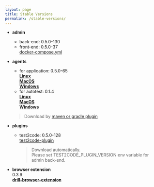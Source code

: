 ```yaml
---
layout: page
title: Stable Versions
permalink: /stable-versions/
---
```

* **admin** 
    * back-end: 0.5.0-130  
    * front-end: 0.5.0-37  
    [docker-compose.yml](/assets/files/stable/docker-compose.yml)



* **agents** 
    * for application: 0.5.0-65  
    [**Linux**](https://oss.jfrog.org/artifactory/oss-release-local/com/epam/drill/drill-agent-linuxX64/0.5.0-65/drill-agent-linuxX64-0.5.0-65.zip)    
    [**MacOS**](https://oss.jfrog.org/artifactory/oss-release-local/com/epam/drill/drill-agent-macosX64/0.5.0-65/drill-agent-macosX64-0.5.0-65.zip)    
    [**Windows**](https://oss.jfrog.org/artifactory/oss-release-local/com/epam/drill/drill-agent-mingwX64/0.5.0-65/drill-agent-mingwX64-0.5.0-65.zip)
    * for autotest: 0.1.4    
    [**Linux**](https://oss.jfrog.org/artifactory/oss-release-local/com/epam/drill/autotest/autoTestAgent-linuxX64/0.1.4/autoTestAgent-linuxX64-0.1.4.zip)    
    [**MacOS**](https://oss.jfrog.org/artifactory/oss-release-local/com/epam/drill/autotest/autoTestAgent-macosX64/0.1.4/autoTestAgent-macosX64-0.1.4.zip)    
    [**Windows**](https://oss.jfrog.org/artifactory/oss-release-local/com/epam/drill/autotest/autoTestAgent-mingwX64/0.1.4/autoTestAgent-mingwX64-0.1.4.zip)
    > Download by [maven or gradle plugin](/autotest-agent-guide/)
 
 
      
* **plugins**
    * test2code: 0.5.0-128  
      [test2code-plugin](http://oss.jfrog.org/oss-release-local/com/epam/drill/plugins/test2code-plugin/0.5.0-128/)
      > Download automatically.   
        Please set TEST2CODE_PLUGIN_VERSION env variable for admin back-end.                                                                                                        

* **browser extension**  
    0.3.9  
    [**drill-browser-extension**](https://github.com/Drill4J/browser-extension/releases/tag/v0.3.9)
                                                                                                           